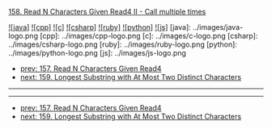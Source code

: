 [158. Read N Characters Given Read4 II - Call multiple times](https://leetcode.com/problems/read-n-characters-given-read4-ii-call-multiple-times/)

[![java]](../java/158-read-n-characters-given-read4-ii-call-multiple-times.md)
[![cpp]](../cpp/158-read-n-characters-given-read4-ii-call-multiple-times.md)
[![c]](../c/158-read-n-characters-given-read4-ii-call-multiple-times.md)
[![csharp]](../csharp/158-read-n-characters-given-read4-ii-call-multiple-times.md)
[![ruby]](../ruby/158-read-n-characters-given-read4-ii-call-multiple-times.md)
[![python]](../python/158-read-n-characters-given-read4-ii-call-multiple-times.md)
[![js]](../js/158-read-n-characters-given-read4-ii-call-multiple-times.md)
[java]: ../images/java-logo.png
[cpp]: ../images/cpp-logo.png
[c]: ../images/c-logo.png
[csharp]: ../images/csharp-logo.png
[ruby]: ../images/ruby-logo.png
[python]: ../images/python-logo.png
[js]: ../images/js-logo.png

- [prev: 157. Read N Characters Given Read4](157-read-n-characters-given-read4.md)
- [next: 159. Longest Substring with At Most Two Distinct Characters](159-longest-substring-with-at-most-two-distinct-characters.md)

---



---

- [prev: 157. Read N Characters Given Read4](157-read-n-characters-given-read4.md)
- [next: 159. Longest Substring with At Most Two Distinct Characters](159-longest-substring-with-at-most-two-distinct-characters.md)

